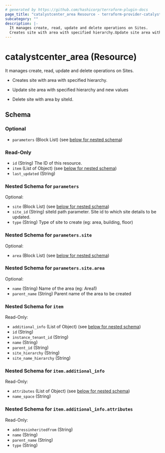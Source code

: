 ```yaml
---
# generated by https://github.com/hashicorp/terraform-plugin-docs
page_title: "catalystcenter_area Resource - terraform-provider-catalystcenter"
subcategory: ""
description: |-
  It manages create, read, update and delete operations on Sites.
  Creates site with area with specified hierarchy.Update site area with specified hierarchy and new valuesDelete site with area by siteId.
---
```


# catalystcenter_area (Resource)

It manages create, read, update and delete operations on Sites.

- Creates site with area with specified hierarchy.

- Update site area with specified hierarchy and new values

- Delete site with area by siteId.



<!-- schema generated by tfplugindocs -->
## Schema

### Optional

- `parameters` (Block List) (see [below for nested schema](#nestedblock--parameters))

### Read-Only

- `id` (String) The ID of this resource.
- `item` (List of Object) (see [below for nested schema](#nestedatt--item))
- `last_updated` (String)

<a id="nestedblock--parameters"></a>
### Nested Schema for `parameters`

Optional:

- `site` (Block List) (see [below for nested schema](#nestedblock--parameters--site))
- `site_id` (String) siteId path parameter. Site id to which site details to be updated.
- `type` (String) Type of site to create (eg: area, building, floor)

<a id="nestedblock--parameters--site"></a>
### Nested Schema for `parameters.site`

Optional:

- `area` (Block List) (see [below for nested schema](#nestedblock--parameters--site--area))

<a id="nestedblock--parameters--site--area"></a>
### Nested Schema for `parameters.site.area`

Optional:

- `name` (String) Name of the area (eg: Area1)
- `parent_name` (String) Parent name of the area to be created




<a id="nestedatt--item"></a>
### Nested Schema for `item`

Read-Only:

- `additional_info` (List of Object) (see [below for nested schema](#nestedobjatt--item--additional_info))
- `id` (String)
- `instance_tenant_id` (String)
- `name` (String)
- `parent_id` (String)
- `site_hierarchy` (String)
- `site_name_hierarchy` (String)

<a id="nestedobjatt--item--additional_info"></a>
### Nested Schema for `item.additional_info`

Read-Only:

- `attributes` (List of Object) (see [below for nested schema](#nestedobjatt--item--additional_info--attributes))
- `name_space` (String)

<a id="nestedobjatt--item--additional_info--attributes"></a>
### Nested Schema for `item.additional_info.attributes`

Read-Only:

- `addressinheritedfrom` (String)
- `name` (String)
- `parent_name` (String)
- `type` (String)

